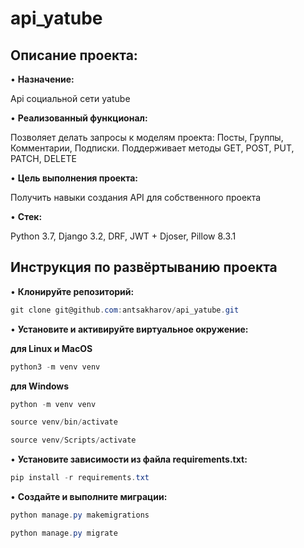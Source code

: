 # api_yatube 

## Описание проекта: 

•	**Назначение:** 

Api социальной сети yatube

•	**Реализованный функционал:** 

Позволяет делать запросы к моделям проекта: Посты, Группы, Комментарии, Подписки. Поддерживает методы GET, POST, PUT, PATCH, DELETE

•	**Цель выполнения проекта:**

Получить навыки создания API для собственного проекта

•	**Стек:**

Python 3.7, Django 3.2, DRF, JWT + Djoser, Pillow 8.3.1

## Инструкция по развёртыванию проекта

•	**Клонируйте репозиторий:**

```csharp 
git clone git@github.com:antsakharov/api_yatube.git
```

•	**Установите и активируйте виртуальное окружение:**

**для Linux и MacOS**

```csharp 
python3 -m venv venv
```

**для Windows**

```csharp 
python -m venv venv
```

```csharp 
source venv/bin/activate
```

```csharp 
source venv/Scripts/activate
```

•	**Установите зависимости из файла requirements.txt:**

```csharp 
pip install -r requirements.txt
```

•	**Создайте и выполните миграции:**

```csharp 
python manage.py makemigrations
```

```csharp 
python manage.py migrate
```
